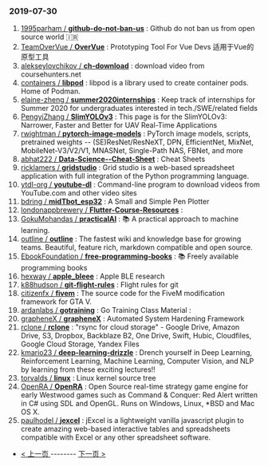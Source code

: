 ### 2019-07-30 
1. [1995parham / **github-do-not-ban-us**](https://github.com/1995parham/github-do-not-ban-us) : Github do not ban us from open source world 🇮🇷
1. [TeamOverVue / **OverVue**](https://github.com/TeamOverVue/OverVue) : Prototyping Tool For Vue Devs 适用于Vue的原型工具
1. [alekseylovchikov / **ch-download**](https://github.com/alekseylovchikov/ch-download) : download video from coursehunters.net
1. [containers / **libpod**](https://github.com/containers/libpod) : libpod is a library used to create container pods. Home of Podman.
1. [elaine-zheng / **summer2020internships**](https://github.com/elaine-zheng/summer2020internships) : Keep track of internships for Summer 2020 for undergraduates interested in tech./SWE/related fields
1. [PengyiZhang / **SlimYOLOv3**](https://github.com/PengyiZhang/SlimYOLOv3) : This page is for the SlimYOLOv3: Narrower, Faster and Better for UAV Real-Time Applications
1. [rwightman / **pytorch-image-models**](https://github.com/rwightman/pytorch-image-models) : PyTorch image models, scripts, pretrained weights -- (SE)ResNet/ResNeXT, DPN, EfficientNet, MixNet, MobileNet-V3/V2/V1, MNASNet, Single-Path NAS, FBNet, and more
1. [abhat222 / **Data-Science--Cheat-Sheet**](https://github.com/abhat222/Data-Science--Cheat-Sheet) : Cheat Sheets
1. [ricklamers / **gridstudio**](https://github.com/ricklamers/gridstudio) : Grid studio is a web-based spreadsheet application with full integration of the Python programming language.
1. [ytdl-org / **youtube-dl**](https://github.com/ytdl-org/youtube-dl) : Command-line program to download videos from YouTube.com and other video sites
1. [bdring / **midTbot_esp32**](https://github.com/bdring/midTbot_esp32) : A Small and Simple Pen Plotter
1. [londonappbrewery / **Flutter-Course-Resources**](https://github.com/londonappbrewery/Flutter-Course-Resources) : 
1. [GokuMohandas / **practicalAI**](https://github.com/GokuMohandas/practicalAI) : 📚 A practical approach to machine learning.
1. [outline / **outline**](https://github.com/outline/outline) : The fastest wiki and knowledge base for growing teams. Beautiful, feature rich, markdown compatible and open source.
1. [EbookFoundation / **free-programming-books**](https://github.com/EbookFoundation/free-programming-books) : 📚 Freely available programming books
1. [hexway / **apple_bleee**](https://github.com/hexway/apple_bleee) : Apple BLE research
1. [k88hudson / **git-flight-rules**](https://github.com/k88hudson/git-flight-rules) : Flight rules for git
1. [citizenfx / **fivem**](https://github.com/citizenfx/fivem) : The source code for the FiveM modification framework for GTA V.
1. [ardanlabs / **gotraining**](https://github.com/ardanlabs/gotraining) : Go Training Class Material :
1. [grapheneX / **grapheneX**](https://github.com/grapheneX/grapheneX) : Automated System Hardening Framework
1. [rclone / **rclone**](https://github.com/rclone/rclone) : "rsync for cloud storage" - Google Drive, Amazon Drive, S3, Dropbox, Backblaze B2, One Drive, Swift, Hubic, Cloudfiles, Google Cloud Storage, Yandex Files
1. [kmario23 / **deep-learning-drizzle**](https://github.com/kmario23/deep-learning-drizzle) : Drench yourself in Deep Learning, Reinforcement Learning, Machine Learning, Computer Vision, and NLP by learning from these exciting lectures!!
1. [torvalds / **linux**](https://github.com/torvalds/linux) : Linux kernel source tree
1. [OpenRA / **OpenRA**](https://github.com/OpenRA/OpenRA) : Open Source real-time strategy game engine for early Westwood games such as Command & Conquer: Red Alert written in C# using SDL and OpenGL. Runs on Windows, Linux, *BSD and Mac OS X.
1. [paulhodel / **jexcel**](https://github.com/paulhodel/jexcel) : jExcel is a lightweight vanilla javascript plugin to create amazing web-based interactive tables and spreadsheets compatible with Excel or any other spreadsheet software. 

- [ < 上一页 ](https://github.com/able8/github-trending-daily-record/blob/master/2019-07-29.md) -------- [ 下一页 > ](https://github.com/able8/github-trending-daily-record/blob/master/2019-07-31.md)
